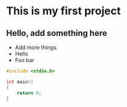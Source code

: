 # This is my first project


## Hello, add something here


- Add more things.
- Hello
- Foo bar

~~~ c
#include <stdio.h>

int main()
{
	return 0;
}
~~~